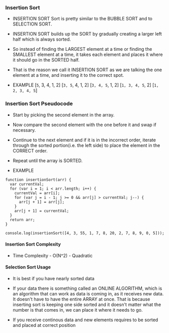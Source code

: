 ### Insertion Sort

- INSERTION SORT Sort is pretty similar to the BUBBLE SORT and to SELECTION SORT.
- INSERTION SORT builds up the SORT by gradually creating a larger left half which is always sorted.
- So instead of finding the LARGEST element at a time or finding the SMALLEST element at a time, it takes each
  element and places it where it should go in the SORTED half.

- That is the reason we call it INSERTION SORT as we are talking the one element at a time, and
  inserting it to the correct spot.
- EXAMPLE
  [`5`, 3, 4, 1, 2]
  [`3, 5`, 4, 1, 2]
  [`3, 4, 5`, 1, 2]
  [`1, 3, 4, 5`, 2]
  [`1, 2, 3, 4, 5`]

### Insertion Sort Pseudocode

- Start by picking the second element in the array.
- Now compare the second element with the one before it and swap if necessary.
- Continue to the next element and if it is in the incorrect order, iterate through the sorted
  portion(i.e. the left side) to place the element in the CORRECT order.
- Repeat until the array is SORTED.

- EXAMPLE

```
function insertionSort(arr) {
  var currentVal;
  for (var i = 1; i < arr.length; i++) {
    currentVal = arr[i];
    for (var j = i - 1; j >= 0 && arr[j] > currentVal; j--) {
      arr[j + 1] = arr[j];
    }
    arr[j + 1] = currentVal;
  }
  return arr;
}

console.log(insertionSort([4, 3, 55, 1, 7, 8, 20, 2, 7, 8, 9, 0, 5]));

```

#### Insertion Sort Complexity

- Time Complexity - O(N^2) - Quadratic

#### Selection Sort Usage

- It is best if you have nearly sorted data
- If your data there is something called an ONLINE ALGORITHM, which is an algorithm that can work as data
  is coming in, as it receives new data. It doesn't have to have the entire ARRAY at once.
  That is because inserting sort is keeping one side sorted and it doesn't matter what the number is that comes in,
  we can place it where it needs to go.

- If you receive continous data and new elements requires to be sorted and placed at correct position
